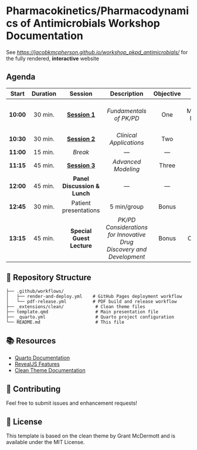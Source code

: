 

# Pharmacokinetics/Pharmacodynamics of Antimicrobials Workshop Documentation

See *https://jacobkmcpherson.github.io/workshop_pkpd_antimicrobials/*
for the fully rendered, **interactive** website

## Agenda

<table>
<colgroup>
<col style="width: 7%" />
<col style="width: 7%" />
<col style="width: 30%" />
<col style="width: 16%" />
<col style="width: 11%" />
<col style="width: 25%" />
</colgroup>
<thead>
<tr>
<th style="text-align: center;">Start</th>
<th style="text-align: center;">Duration</th>
<th style="text-align: center;">Session</th>
<th style="text-align: center;">Description</th>
<th style="text-align: center;">Objective</th>
<th style="text-align: center;">Speaker</th>
</tr>
</thead>
<tbody>
<tr>
<td style="text-align: center;"><strong>10:00</strong></td>
<td style="text-align: center;">30 min.</td>
<td style="text-align: center;"><a
href="sessions/session_01/page.html"><strong>Session 1</strong></a></td>
<td style="text-align: center;"><em>Fundamentals of PK/PD</em></td>
<td style="text-align: center;">One</td>
<td style="text-align: center;">Jacob K. McPherson, Pharm.D.,
Ph.D.(c)</td>
</tr>
<tr>
<td style="text-align: center;"><strong>10:30</strong></td>
<td style="text-align: center;">30 min.</td>
<td style="text-align: center;"><a
href="sessions/session_02/page.html"><strong>Session 2</strong></a></td>
<td style="text-align: center;"><em>Clinical Applications</em></td>
<td style="text-align: center;">Two</td>
<td style="text-align: center;">”</td>
</tr>
<tr>
<td style="text-align: center;"><strong>11:00</strong></td>
<td style="text-align: center;">15 min.</td>
<td style="text-align: center;"><em>Break</em></td>
<td style="text-align: center;">—</td>
<td style="text-align: center;">—</td>
<td style="text-align: center;">—</td>
</tr>
<tr>
<td style="text-align: center;"><strong>11:15</strong></td>
<td style="text-align: center;">45 min.</td>
<td style="text-align: center;"><a
href="sessions/session_03/page.html"><strong>Session 3</strong></a></td>
<td style="text-align: center;"><em>Advanced Modeling</em></td>
<td style="text-align: center;">Three</td>
<td style="text-align: center;">”</td>
</tr>
<tr>
<td style="text-align: center;"><strong>12:00</strong></td>
<td style="text-align: center;">45 min.</td>
<td style="text-align: center;"><strong>Panel Discussion &amp;
Lunch</strong></td>
<td style="text-align: center;">—</td>
<td style="text-align: center;">—</td>
<td style="text-align: center;">—</td>
</tr>
<tr>
<td style="text-align: center;"><strong>12:45</strong></td>
<td style="text-align: center;">30 min.</td>
<td style="text-align: center;">Patient presentations</td>
<td style="text-align: center;">5 min/group</td>
<td style="text-align: center;">Bonus</td>
<td style="text-align: center;">—</td>
</tr>
<tr>
<td style="text-align: center;"><strong>13:15</strong></td>
<td style="text-align: center;">45 min.</td>
<td style="text-align: center;"><strong>Special Guest
Lecture</strong></td>
<td style="text-align: center;"><em>PK/PD Considerations for Innovative
Drug Discovery and Development</em></td>
<td style="text-align: center;">Bonus</td>
<td style="text-align: center;">Srinivas Chamakuri, Ph.D.</td>
</tr>
</tbody>
</table>

## 📁 Repository Structure

    ├── .github/workflows/
    │   ├── render-and-deploy.yml    # GitHub Pages deployment workflow
    │   └── pdf-release.yml          # PDF build and release workflow
    ├── _extensions/clean/            # Clean theme files
    ├── template.qmd                  # Main presentation file
    ├── _quarto.yml                   # Quarto project configuration
    └── README.md                     # This file

## 📚 Resources

-   [Quarto Documentation](https://quarto.org/docs/)
-   [RevealJS Features](https://quarto.org/docs/presentations/revealjs/)
-   [Clean Theme
    Documentation](https://github.com/grantmcdermott/quarto-revealjs-clean)

## 🤝 Contributing

Feel free to submit issues and enhancement requests!

## 📄 License

This template is based on the clean theme by Grant McDermott and is
available under the MIT License.
